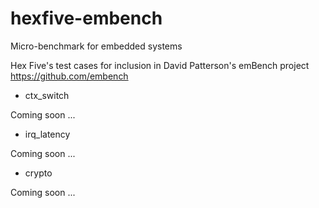 # hexfive-embench
Micro-benchmark for embedded systems

Hex Five's test cases for inclusion in David Patterson's emBench project https://github.com/embench

  - ctx_switch

  Coming soon ...

  - irq_latency

  Coming soon ...

  - crypto

  Coming soon ...

  